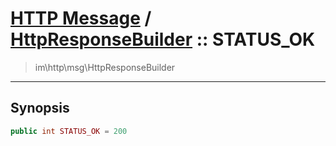 # [HTTP Message](http.md) / [HttpResponseBuilder](http-HttpResponseBuilder.md) :: STATUS_OK
 > im\http\msg\HttpResponseBuilder
____

## Synopsis
```php
public int STATUS_OK = 200
```
